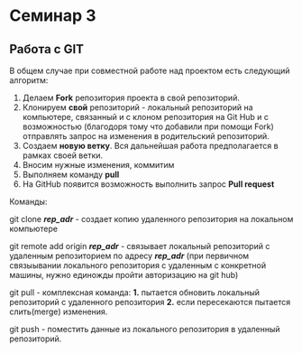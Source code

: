 # Семинар 3
## Работа с GIT

В общем случае при совместной работе над проектом есть следующий алгоритм:

1. Делаем **Fork** репозитория проекта в свой репозиторий.
2. Клонируем **свой** репозиторий - локальный репозиторий на компьютере, связанный и с клоном репозитория на Git Hub и с возможностью (благодоря тому что добавили при помощи Fork) отправлять запрос на изменения в родительский репозиторий.
3. Создаем **новую ветку**. Вся дальнейшая работа предполагается в рамках своей ветки.
4. Вносим нужные изменения, коммитим
5. Выполняем команду **pull**
6. На GitHub появится возможность выполнить запрос **Pull request**

Команды:

git clone ***rep_adr*** - создает копию удаленного репозитория на локальном компьютере

git remote add origin ***rep_adr*** - связывает локальный репозиторий с удаленным репозиторием по адресу ***rep_adr*** (при первичном связыывании локального репозитория с удаленным с конкретной машины, нужно единожды пройти авторизацию на git hub)

git pull - комплексная команда: **1.** пытается обновить локальный репозиторий с удаленного репозитория **2.** если пересекаются пытается слить(merge) изменения.

git push - поместить данные из локального репозитория в удаленный репозиторий.

